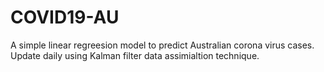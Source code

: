 # COVID19-AU
A simple linear regreesion model to predict Australian corona virus cases. Update daily using Kalman filter data assimialtion technique.
